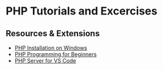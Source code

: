 # PHP Tutorials and Excercises

## Resources & Extensions
- [PHP Installation on Windows](https://www.jeffgeerling.com/blog/2018/installing-php-7-and-composer-on-windows-10)
- [PHP Programming for Beginners](https://streamskill.com/)
- [PHP Server for VS Code](https://marketplace.visualstudio.com/items?itemName=brapifra.phpserver)
